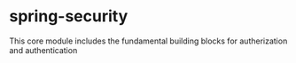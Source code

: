 # spring-security
This core module includes the fundamental building blocks for autherization and authentication
